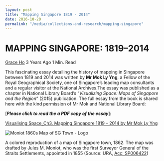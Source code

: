 ```yaml
---
layout: post
title: "Mapping Singapore 1819 - 2014"
date: 2016-10-20
permalink: "/media/collections-and-research/mapping-singapore"
---
```


# MAPPING SINGAPORE: 1819–2014

[Grace Ho](http://www.nas.gov.sg/blogs/offtherecord/author/nlshgs/) 3 Years Ago 1 Min. Read

This fascinating essay detailing the history of mapping in Singapore between 1819 and 2014 was written by **Mr Mok Ly Yng**, a Fellow of the Royal Geographical Society, one of Singapore’s leading map consultants and a regular visitor at the National Archives.The essay was published as a chapter in National Library Board’s “*Visualizing Space: Maps of Singapore and the Region*” (2015) publication. The full essay from the book  is shared here with the kind permission of Mr Mok and National Library Board:

[***Please click to read the a PDF copy of the essay***]:

[Visualising Space_Ch3. Mapping Singapore 1819 – 2014 by Mr Mok Ly Yng](http://www.nas.gov.sg/blogs/offtherecord/wp-content/uploads/2016/06/Visualising-Space_Ch3.-Mapping-Singapore-1819-2014-by-Mr-Mok-Ly-Yng.pdf)

![Moniot 1860s Map of SG Town - Logo](http://www.nas.gov.sg/blogs/offtherecord/wp-content/uploads/2016/06/Moniot-1860s-Map-of-SG-Town-Logo-e1466136530344-1000x515.jpg)

A colored reproduction of a map of Singapore town, 1862. The map was drafted by Jules M. Moniot, who was the first Surveyor General of the Straits Settlements, appointed in 1855 (Source: URA, [Acc: SP006422](http://www.nas.gov.sg/archivesonline/maps_building_plans/record-details/fab8607c-115c-11e3-83d5-0050568939ad))